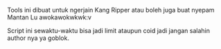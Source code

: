 Tools ini dibuat untuk ngerjain
Kang Ripper atau boleh juga buat
nyepam Mantan Lu awokawokwkwk:v


Script ini sewaktu-waktu bisa jadi limit ataupun coid jadi jangan salahin author nya ya goblok.
